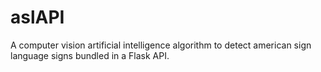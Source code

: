# aslAPI
A computer vision artificial intelligence algorithm to detect american sign language signs bundled in a Flask API.
